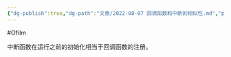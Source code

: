 ```yaml
---
{"dg-publish":true,"dg-path":"文章/2022-08-07 回调函数和中断的相似性.md","permalink":"/文章/2022-08-07 回调函数和中断的相似性/","dgEnableSearch":true}
---
```


#Ofilm 

中断函数在运行之前的初始化相当于回调函数的注册。